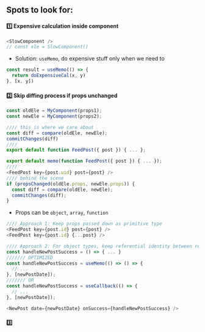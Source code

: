 ## Spots to look for:
#### :one: Expensive calculation inside component
```js
<SlowComponent />
// const ele = SlowComponent()
```
- Solution: `useMemo`, do expensive stuff only when we need to
```js
const result = useMemo(() => {
  return doExpensiveCal(x, y)
}, [x, y])
```

#### :two: Skip diffing process if props unchanged
```js
const oldEle = MyComponent(props1);
const newEle = MyComponent(props2);

//// this is where we care about
const diff = compare(oldEle, newEle);
commitChanges(diff)
////
export default function FeedPost({ post }) { ... };
```

```js
export default memo(function FeedPost({ post }) { ... });
////
<FeedPost key={post.uid} post={post} />
//// behind the scene
if (propsChanged(oldEle.props, newEle.props)) {
  const diff = compare(oldEle, newEle);
  commitChanges(diff);
}
```
- Props can be `object`, `array`, `function`
```js
//// Approach 1: Keep props passed down as primitive type
<FeedPost key={post.id} post={post} />
<FeedPost key={post.id} {...post} />

//// Approach 2: For object types, keep referential identity between rendering with `useMemo` || `useCallback`
const handleNewPostSuccess = () => { ... }
/////// OPTIMIZED
const handleNewPostSuccess = useMemo(() => () => {
  // ...
}, [newPostDate]);
/////// OR
const handleNewPostSuccess = useCallback(() => {
  // ...
}, [newPostDate]);

<NewPost date={newPostDate} onSuccess={handleNewPostSuccess} />

```
#### :three:
